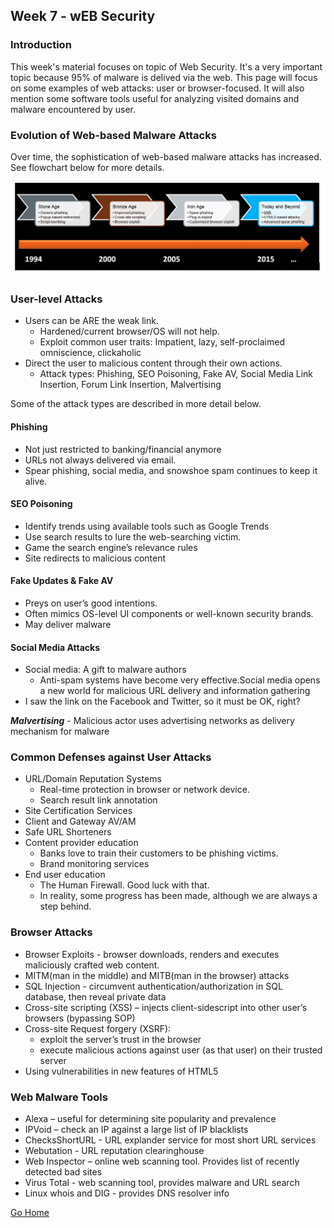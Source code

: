 ## Week 7 - wEB Security           
### Introduction
This week's material focuses on topic of Web Security. It's a very important topic
because 95% of malware is delived via the web. This page will focus on some examples
of web attacks: user or browser-focused. It will also mention some software tools 
useful for analyzing visited domains and malware encountered by user.

### Evolution of Web-based Malware Attacks
Over time, the sophistication of web-based malware attacks has increased. See 
flowchart below for more details.

 ![alt text](../images/w7_web_malware_evo.jpg "Evolution of Web-malware attacks")

### User-level Attacks
*	Users can be ARE the weak link.
    *	Hardened/current browser/OS will not help.
    *	Exploit common user traits: Impatient, lazy, self-proclaimed omniscience, clickaholic 
*	Direct the user to malicious content through their own actions.
    *	Attack types: Phishing, SEO Poisoning, Fake AV, Social Media Link Insertion, 
    Forum Link Insertion, Malvertising

Some of the attack types are described in more detail below.

#### Phishing
*	Not just restricted to banking/financial anymore
*	URLs not always delivered via email.
*	Spear phishing, social media, and snowshoe spam continues to keep it alive.

#### SEO Poisoning
*	Identify trends using available tools such as Google Trends
*	Use search results to lure the web-searching victim.
*	Game the search engine’s relevance rules
*	Site redirects to malicious content

#### Fake Updates & Fake AV
*	Preys on user’s good intentions. 
*	Often mimics OS-level UI components or well-known security brands.
*	May deliver malware

#### Social Media Attacks
*	Social media: A gift to malware authors
    *	Anti-spam systems have become very effective.Social media opens a new world for malicious URL delivery and information gathering
*	I saw the link on the Facebook and Twitter, so it must be OK, right?

***Malvertising*** - Malicious actor uses advertising networks as delivery mechanism for malware

### Common Defenses against User Attacks
*	URL/Domain Reputation Systems
    *	Real-time protection in browser or network device.
    *	Search result link annotation
*	Site Certification Services
*	Client and Gateway AV/AM
*	Safe URL Shorteners
*	Content provider education
    *	Banks love to train their customers to be phishing victims.
    *	Brand monitoring services
*	End user education
    *	The Human Firewall. Good luck with that.
    *	In reality, some progress has been made, although we are always a step behind. 

### Browser Attacks
*	Browser Exploits - browser downloads, renders and executes maliciously crafted web content.
*	MITM(man in the middle) and MITB(man in the browser) attacks
*	SQL Injection - circumvent authentication/authorization in SQL database, then reveal private data
*	Cross-site scripting (XSS) – injects client-sidescript into other user’s browsers (bypassing SOP)
*	Cross-site Request forgery (XSRF):
    *	 exploit the server’s trust in the browser
    *	execute malicious actions against user (as that user) on their trusted server
*	Using vulnerabilities in new features of HTML5

### Web Malware Tools
*	Alexa – useful for determining site popularity and prevalence
*	IPVoid – check an IP against a large list of IP blacklists
*	ChecksShortURL  - URL explander service for most short URL services
*	Webutation  - URL reputation clearinghouse
*	Web Inspector – online web scanning tool. Provides list of recently detected bad sites
*	Virus Total  - web scanning tool, provides malware and URL search
*	Linux whois and DIG  - provides DNS resolver info


[Go Home](../index.md) 
